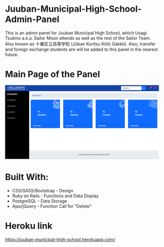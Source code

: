 # Juuban-Municipal-High-School-Admin-Panel

This is an admin panel for Juuban Municipal High School, which Usagi Tsukino a.k.a. Sailor Moon attends as well as the rest of the Sailor Team. Also known as 十番区立高等学校 (Jūban Kuritsu Kōtō Gakkō). Also, transfer and foreign exchange students are will be added to this panel in the nearest future.

# Main Page of the Panel

![alt text](https://github.com/jevargasv/Juuban-Municipal-High-School-Admin-Panel/blob/master/Main%20Page.png)

# Built With:
- CSS/SASS/Bootstrap - Design
- Ruby on Rails - Functions and Data Display
- PostgreSQL - Data Storage
- Ajax/jQuery - Function Call for "Delete"

# Heroku link

https://juuban-municipal-high-school.herokuapp.com/
